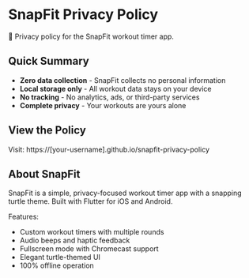 # SnapFit Privacy Policy

🐢 Privacy policy for the SnapFit workout timer app.

## Quick Summary
- **Zero data collection** - SnapFit collects no personal information
- **Local storage only** - All workout data stays on your device  
- **No tracking** - No analytics, ads, or third-party services
- **Complete privacy** - Your workouts are yours alone

## View the Policy
Visit: https://[your-username].github.io/snapfit-privacy-policy

## About SnapFit
SnapFit is a simple, privacy-focused workout timer app with a snapping turtle theme. Built with Flutter for iOS and Android.

Features:
- Custom workout timers with multiple rounds
- Audio beeps and haptic feedback
- Fullscreen mode with Chromecast support
- Elegant turtle-themed UI
- 100% offline operation
